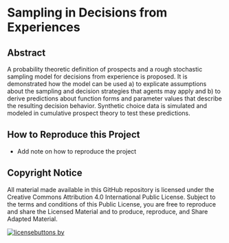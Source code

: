 # Sampling in Decisions from Experiences 

## Abstract 

A probability theoretic definition of prospects and a rough stochastic sampling model for decisions from experience is proposed.
It is demonstrated how the model can be used a) to explicate assumptions about the sampling and decision strategies that agents may apply and b) to derive predictions about function forms and parameter values that describe the resulting decision behavior. 
Synthetic choice data is simulated and modeled in cumulative prospect theory to test these predictions. 

## How to Reproduce this Project

- Add note on how to reproduce the project

## Copyright Notice

All material made available in this GitHub repository is licensed under the Creative Commons Attribution 4.0 International Public License. Subject to the terms and conditions of this Public License, you are free to reproduce and share the Licensed Material and to produce, reproduce, and Share Adapted Material.

[![licensebuttons by](https://licensebuttons.net/l/by/3.0/88x31.png)](https://github.com/linushof/sampling-in-dfe/blob/main/LICENSE.md)
 
